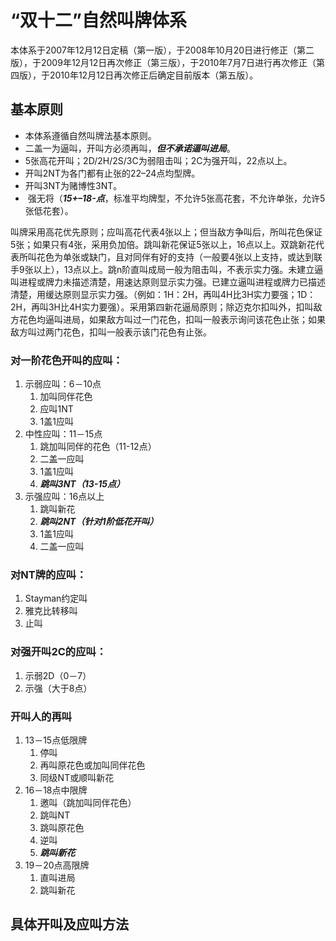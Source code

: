 “双十二”自然叫牌体系
=================

本体系于2007年12月12日定稿（第一版），于2008年10月20日进行修正（第二版），于2009年12月12日再次修正（第三版），于2010年7月7日进行再次修正（第四版），于2010年12月12日再次修正后确定目前版本（第五版）。

## 基本原则
* 本体系遵循自然叫牌法基本原则。
* 二盖一为逼叫，开叫方必须再叫，***但不承诺逼叫进局***。
* 5张高花开叫；2D/2H/2S/3C为弱阻击叫；2C为强开叫，22点以上。
* 开叫2NT为各门都有止张的22–24点均型牌。
* 开叫3NT为赌博性3NT。
*  强无将（***15+–18-点***，标准平均牌型，不允许5张高花套，不允许单张，允许5张低花套）。

叫牌采用高花优先原则；应叫高花代表4张以上；但当敌方争叫后，所叫花色保证5张；如果只有4张，采用负加倍。跳叫新花保证5张以上，16点以上。双跳新花代表所叫花色为单张或缺门，且对同伴有好的支持（一般要4张以上支持，或达到联手9张以上），13点以上。跳n阶直叫成局一般为阻击叫，不表示实力强。未建立逼叫进程或牌力未描述清楚，用速达原则显示实力强。已建立逼叫进程或牌力已描述清楚，用缓达原则显示实力强。（例如：1H：2H，再叫4H比3H实力要强；1D：2H，再叫3H比4H实力要强）。采用第四新花逼局原则；除迈克尔扣叫外，扣叫敌方花色均逼叫进局，如果敌方叫过一门花色，扣叫一般表示询问该花色止张；如果敌方叫过两门花色，扣叫一般表示该门花色有止张。

### 对一阶花色开叫的应叫：
1. 示弱应叫：6－10点
    1. 加叫同伴花色
    2. 应叫1NT
    3. 1盖1应叫
2. 中性应叫：11－15点
    1. 跳加叫同伴的花色（11-12点）
    2. 二盖一应叫
    3. 1盖1应叫
    4. ***跳叫3NT（13-15点）***
3. 示强应叫：16点以上
    1. 跳叫新花
    2. ***跳叫2NT（针对1阶低花开叫）***
    3. 1盖1应叫
    4. 二盖一应叫

### 对NT牌的应叫：
1. Stayman约定叫
2. 雅克比转移叫
3. 止叫

### 对强开叫2C的应叫：
1. 示弱2D（0－7）
2. 示强（大于8点）

### 开叫人的再叫

1. 13－15点低限牌
    1. 停叫
    2. 再叫原花色或加叫同伴花色
    3. 同级NT或顺叫新花
2. 16－18点中限牌
    1. 邀叫（跳加叫同伴花色）
    2. 跳叫NT
    3. 跳叫原花色
    4. 逆叫
    5. ***跳叫新花***
3. 19－20点高限牌
    1. 直叫进局
    2. 跳叫新花

## 具体开叫及应叫方法

